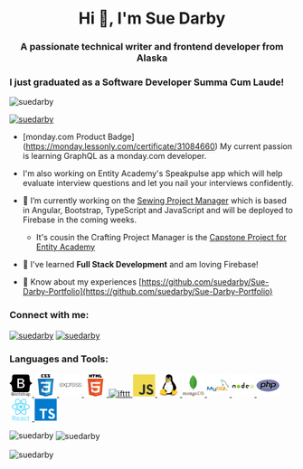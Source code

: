<h1 align="center">Hi 👋, I'm Sue Darby</h1>
<h3 align="center">A passionate technical writer and frontend developer from Alaska</h3>
<h3>I just graduated as a Software Developer Summa Cum Laude!</h3>

<p align="left"> <img src="https://komarev.com/ghpvc/?username=suedarby&label=Profile%20views&color=0e75b6&style=flat" alt="suedarby" /> </p>

<p align="left"> <a href="https://github.com/ryo-ma/github-profile-trophy"><img src="https://github-profile-trophy.vercel.app/?username=suedarby" alt="suedarby" /></a> </p>

- [monday.com Product Badge] (https://monday.lessonly.com/certificate/31084660) My current passion is learning GraphQL as a monday.com developer.

- I'm also working on Entity Academy's Speakpulse app which will help evaluate interview questions and let you nail your interviews confidently.

- 🔭 I’m currently working on the [Sewing Project Manager](https://github.com/suedarby/8-15-22SPM) which is based in Angular, Bootstrap, TypeScript and JavaScript and will be deployed to Firebase in the coming weeks.

  - It's cousin the Crafting Project Manager is the [Capstone Project for Entity Academy](https://github.com/woz-u/Crafting-Group)

- 🌱 I've learned **Full Stack Development** and am loving Firebase!

- 📄 Know about my experiences [https://github.com/suedarby/Sue-Darby-Portfolio](https://github.com/suedarby/Sue-Darby-Portfolio)

<h3 align="left">Connect with me:</h3>
<p align="left">
<a href="https://twitter.com/suedarby" target="blank"><img align="center" src="https://raw.githubusercontent.com/rahuldkjain/github-profile-readme-generator/master/src/images/icons/Social/twitter.svg" alt="suedarby" height="30" width="40" /></a>
<a href="https://linkedin.com/in/suedarby" target="blank"><img align="center" src="https://raw.githubusercontent.com/rahuldkjain/github-profile-readme-generator/master/src/images/icons/Social/linked-in-alt.svg" alt="suedarby" height="30" width="40" /></a>
</p>

<h3 align="left">Languages and Tools:</h3>
<p align="left"> <a href="https://getbootstrap.com" target="_blank" rel="noreferrer"> <img src="https://raw.githubusercontent.com/devicons/devicon/master/icons/bootstrap/bootstrap-plain-wordmark.svg" alt="bootstrap" width="40" height="40"/> </a> <a href="https://www.w3schools.com/css/" target="_blank" rel="noreferrer"> <img src="https://raw.githubusercontent.com/devicons/devicon/master/icons/css3/css3-original-wordmark.svg" alt="css3" width="40" height="40"/> </a> <a href="https://expressjs.com" target="_blank" rel="noreferrer"> <img src="https://raw.githubusercontent.com/devicons/devicon/master/icons/express/express-original-wordmark.svg" alt="express" width="40" height="40"/> </a> <a href="https://www.w3.org/html/" target="_blank" rel="noreferrer"> <img src="https://raw.githubusercontent.com/devicons/devicon/master/icons/html5/html5-original-wordmark.svg" alt="html5" width="40" height="40"/> </a> <a href="https://ifttt.com/" target="_blank" rel="noreferrer"> <img src="https://www.vectorlogo.zone/logos/ifttt/ifttt-ar21.svg" alt="ifttt" width="40" height="40"/> </a> <a href="https://developer.mozilla.org/en-US/docs/Web/JavaScript" target="_blank" rel="noreferrer"> <img src="https://raw.githubusercontent.com/devicons/devicon/master/icons/javascript/javascript-original.svg" alt="javascript" width="40" height="40"/> </a> <a href="https://www.linux.org/" target="_blank" rel="noreferrer"> <img src="https://raw.githubusercontent.com/devicons/devicon/master/icons/linux/linux-original.svg" alt="linux" width="40" height="40"/> </a> <a href="https://www.mongodb.com/" target="_blank" rel="noreferrer"> <img src="https://raw.githubusercontent.com/devicons/devicon/master/icons/mongodb/mongodb-original-wordmark.svg" alt="mongodb" width="40" height="40"/> </a> <a href="https://www.mysql.com/" target="_blank" rel="noreferrer"> <img src="https://raw.githubusercontent.com/devicons/devicon/master/icons/mysql/mysql-original-wordmark.svg" alt="mysql" width="40" height="40"/> </a> <a href="https://nodejs.org" target="_blank" rel="noreferrer"> <img src="https://raw.githubusercontent.com/devicons/devicon/master/icons/nodejs/nodejs-original-wordmark.svg" alt="nodejs" width="40" height="40"/> </a> <a href="https://www.php.net" target="_blank" rel="noreferrer"> <img src="https://raw.githubusercontent.com/devicons/devicon/master/icons/php/php-original.svg" alt="php" width="40" height="40"/> </a> <a href="https://reactjs.org/" target="_blank" rel="noreferrer"> <img src="https://raw.githubusercontent.com/devicons/devicon/master/icons/react/react-original-wordmark.svg" alt="react" width="40" height="40"/> </a> <a href="https://www.typescriptlang.org/" target="_blank" rel="noreferrer"> <img src="https://raw.githubusercontent.com/devicons/devicon/master/icons/typescript/typescript-original.svg" alt="typescript" width="40" height="40"/> </a> </p>

<p><img align="left" src="https://github-readme-stats.vercel.app/api/top-langs?username=suedarby&show_icons=true&locale=en&layout=compact" alt="suedarby" /></p>

<p>&nbsp;<img align="center" src="https://github-readme-stats.vercel.app/api?username=suedarby&show_icons=true&locale=en" alt="suedarby" /></p>

<p><img align="center" src="https://github-readme-streak-stats.herokuapp.com/?user=suedarby&" alt="suedarby" /></p>
